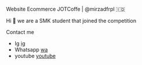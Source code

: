 Website Ecommerce JOTCoffe | @mirzadfrpl 🇮🇩

Hi 👋 we are a SMK student that joined the competition 

Contact me
- Ig [ig](https://www.instagram.com/mirzadnshfr12_/)
- Whatsapp [wa](https://www.instagram.com/fln_ia/)
- youtube [youtube](https://www.instagram.com/athmgq/)

